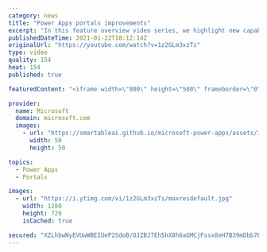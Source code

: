 ```yaml
---
category: news
title: "Power Apps portals improvements"
excerpt: "In this feature overview video series, we highlight new capabilities included in the latest update to Microsoft Power Apps.  Power Apps portals improvements bring new capabilities for makers and developers by providing a new identity management configuration experience with enhanced functionality to"
publishedDateTime: 2021-01-22T18:12:14Z
originalUrl: "https://youtube.com/watch?v=1z2GLm3xzTs"
type: video
quality: 154
heat: 154
published: true

featuredContent: "<iframe width=\"800\" height=\"500\" frameborder=\"0\" src=\"https://www.youtube.com/embed/1z2GLm3xzTs\" allow=\"accelerometer; autoplay; encrypted-media; gyroscope; picture-in-picture\" allowfullscreen></iframe>"

provider:
  name: Microsoft
  domain: microsoft.com
  images:
    - url: "https://smartableai.github.io/microsoft-power-apps/assets/images/organizations/microsoft.com-50x50.jpg"
      width: 50
      height: 50

topics:
  - Power Apps
  - Portals

images:
  - url: "https://i.ytimg.com/vi/1z2GLm3xzTs/maxresdefault.jpg"
    width: 1280
    height: 720
    isCached: true

secured: "XZLhbwNyEVUwWBEIUeP2SdoB/OJZBJ7Eh5hX8h6aGMCjFssx8eH7B39mDbb7PA/UzjXm5PIMS9O/5fLVS/xIgw1hfmyryqtrt3Ac3oXnht+O5WwAy6kYJNyFRdXVLX+CpOCGG6crglHrVAULx6QrVgqn/wN5x7Gov0iUScjeRdvRlaqkyQVBrtu3YVpF5d08REMSLnpGxCL3IGcdk19SwbnwjQmUr3YnQv7QUXx4sZnqqz5mNqGZ9aC4sGuwnc2mZdiB1kdxiTcQNwVBDVzdRfNdZq9c3/H5wzJt8VWap3nbZrrGcV1Y/UvTrmst8LPovme2va44vAC7uPJvgpvPHGfNxXM+GFuKVMxi9+g8sx4amG8fGdDbaE9p7CQkAUq05+BIJ7iOYKxB5cn+z/1nKzDlRw0vxf6L3LNCm0UAkog=;VDm1TmMN1hOHyzfStHXxEw=="
---
```


